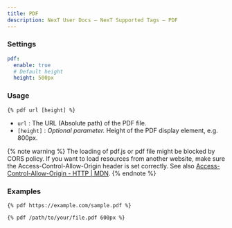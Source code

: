 ```yaml
---
title: PDF
description: NexT User Docs – NexT Supported Tags – PDF
---
```


### Settings

```yml NexT config file
pdf:
  enable: true
  # Default height
  height: 500px
```

### Usage

```jinja
{% pdf url [height] %}
```

- `url`      : The URL (Absolute path) of the PDF file.
- `[height]` : *Optional parameter.* Height of the PDF display element, e.g. 800px.

{% note warning %}
The loading of pdf.js or pdf file might be blocked by CORS policy. If you want to load resources from another website, make sure the Access-Control-Allow-Origin header is set correctly. See also [Access-Control-Allow-Origin - HTTP | MDN](https://developer.mozilla.org/en-US/docs/Web/HTTP/Headers/Access-Control-Allow-Origin).
{% endnote %}

### Examples

```jinja
{% pdf https://example.com/sample.pdf %}
```

```jinja
{% pdf /path/to/your/file.pdf 600px %}
```
